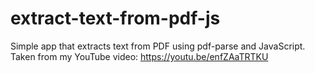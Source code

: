 # extract-text-from-pdf-js
Simple app that extracts text from PDF using pdf-parse and JavaScript. Taken from my YouTube video: https://youtu.be/enfZAaTRTKU
